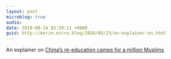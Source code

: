 ```yaml
---
layout: post
microblog: true
audio: 
date: 2018-08-24 02:59:11 +0800
guid: http://kerim.micro.blog/2018/08/23/an-explainer-on.html
---
```

An explainer on [China’s re-education camps for a million Muslims](https://supchina.com/2018/08/22/xinjiang-explainer-chinas-reeducation-camps-for-a-million-muslims/)
